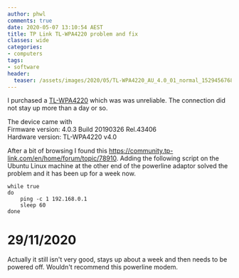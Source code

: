 ```yaml
---
author: phwl
comments: true
date: 2020-05-07 13:10:54 AEST
title: TP Link TL-WPA4220 problem and fix
classes: wide
categories:
- computers
tags:
- software
header:
  teaser: /assets/images/2020/05/TL-WPA4220_AU_4.0_01_normal_1529456768328k.jpg
---
```


I purchased a
[TL-WPA4220](https://www.tp-link.com/au/home-networking/powerline/tl-wpa4220/)
which was
was unreliable. The connection did not stay up more than a day or so.

<!-- more -->

The device came with
<br>
Firmware version: 4.0.3 Build 20190326 Rel.43406 
<br>
Hardware version: TL-WPA4220 v4.0

After a bit of browsing I found this <https://community.tp-link.com/en/home/forum/topic/78910>. Adding
the following script on the Ubuntu Linux machine at the other end of the powerline adaptor solved the problem
and it has been up for a week now.

```
while true
do
	ping -c 1 192.168.0.1
	sleep 60
done
```
# 29/11/2020
Actually it still isn't very good, stays up about a week and then needs to be powered off. Wouldn't recommend this powerline modem.
